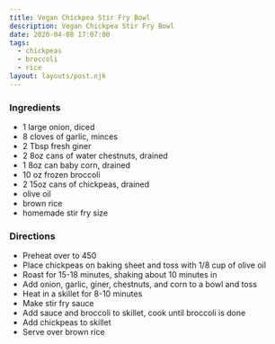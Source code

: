 ```yaml
---
title: Vegan Chickpea Stir Fry Bowl
description: Vegan Chickpea Stir Fry Bowl
date: 2020-04-08 17:07:00
tags:
  - chickpeas
  - broccoli
  - rice
layout: layouts/post.njk
---
```


### Ingredients

- 1 large onion, diced
- 8 cloves of garlic, minces
- 2 Tbsp fresh giner
- 2 8oz cans of water chestnuts, drained
- 1 8oz can baby corn, drained
- 10 oz frozen broccoli
- 2 15oz cans of chickpeas, drained
- olive oil
- brown rice
- homemade stir fry size

### Directions

- Preheat over to 450
- Place chickpeas on baking sheet and toss with 1/8 cup of olive oil
- Roast for 15-18 minutes, shaking about 10 minutes in
- Add onion, garlic, giner, chestnuts, and corn to a bowl and toss
- Heat in a skillet for 8-10 minutes
- Make stir fry sauce
- Add sauce and broccoli to skillet, cook until broccoli is done
- Add chickpeas to skillet
- Serve over brown rice
